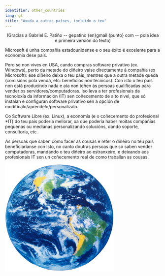 ```yaml
---
identifier: other_countries
lang: gl
title: "Axuda a outros países, incluído o teu"
---
```


<center>(Gracias a Gabriel E. Patiño -- gepatino {en}gmail {punto} com -- pola idea e primeira versión do texto)</center>

Microsoft é unha compañía estadounidense e o seu éxito é excelente para a economía dese país.

Pero se non vives en USA, cando compras software privativo (ex. Windows), perto da metade do diñeiro vaise directamente á compañía (ex Microsoft): ese diñeiro deixa o teu país, mentres que a outra metade queda (comisións pola venda, etc: beneficios non técnicos). Con isto o teu país non está producindo nada e ata non teñen ás persoas cualificadas para vender os servidores/computadoras. Iso leva a ter profesionais da tecnoloxía da información (IT) sen coñecemento de alto nivel, que só instalan e configuran software privativo sen a opción de modificalo/aprendelo/personalizalo.

Co Software Libre (ex. Linux), a economía (e o coñecemento do profesional *IT) do teu país podería mellorar, xa que podería haber moitas compañías pequenas ou medianas personalizando solucións, dando soporte, consultoría, etc.

As persoas que saben como facer as cousas e reter o diñeiro no teu país beneficiaríanse con isto, no canto doutras persoas que só saben vender computadoras, mandando o teu diñeiro ao estranxeiro, e deixando aos profesionais IT sen un coñecemento real de como traballan as cousas.

<img src="/img/earth.png" />




